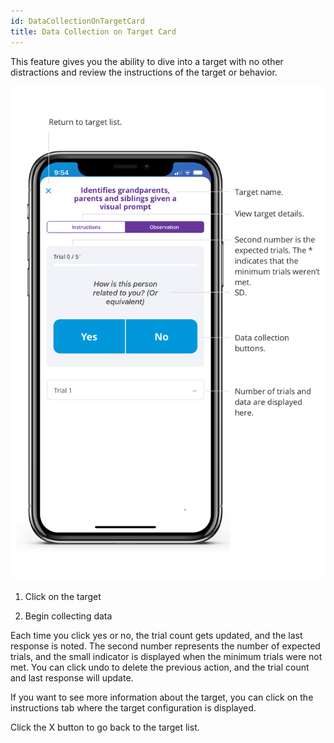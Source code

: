 ```yaml
---
id: DataCollectionOnTargetCard
title: Data Collection on Target Card
---
```


This feature gives you the ability to dive into a target with no other distractions and review the instructions of the target or behavior.  

![src](../../src/img/TargetCard.png)

1. Click on the target

2. Begin collecting data
  

Each time you click yes or no, the trial count gets updated, and the last response is noted. The second number represents the number of expected trials, and the small indicator is displayed when the minimum trials were not met. You can click undo to delete the previous action, and the trial count and last response will update. 
 
If you want to see more information about the target, you can click on the instructions tab where the target configuration is displayed.  

Click the X button to go back to the target list.  